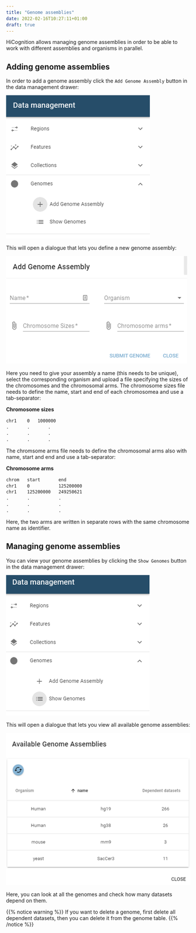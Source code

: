 ```yaml
---
title: "Genome assemblies"
date: 2022-02-16T10:27:11+01:00
draft: true
---
```


HiCognition allows managing genome assemblies in order to be able to work with different assemblies and organisms in parallel.

## Adding genome assemblies

In order to add a genome assembly click the `Add Genome Assembly` button in the data management drawer:

![add genome assembly menu](/docs/add_genome_assembly_menu.png)

This will open a dialogue that lets you define a new genome assembly:

![add genome assembly form](/docs/add_genome_assembly_form.png)

Here you need to give your assembly a name (this needs to be unique), select the corresponding organism and upload a file specifying the sizes of the chromosomes and the chromosomal arms. The chromosome sizes file needs to define the name, start and end of each chromosomea and use a tab-separator:


__Chromosome sizes__
```txt
chr1    0   1000000
.       .       .
.       .       .
.       .       .
```
The chromsome arms file needs to define the chromosomal arms also with name, start and end and use a tab-separator:


__Chromosome arms__
```txt
chrom   start       end
chr1    0           125200000
chr1    125200000   249250621
.       .           .
.       .           .
.       .           .
```

Here, the two arms are written in separate rows with the same chromosome name as identifier.

## Managing genome assemblies

You can view your genome assemblies by clicking the `Show Genomes` button in the data management drawer:

![show genome menu](/docs/show_genomes_menu.png)

This will open a dialogue that lets you view all available genome assemblies:

![genome assembly table](/docs/genome_assembly_table.png)

Here, you can look at all the genomes and check how many datasets depend on them.

{{% notice warning %}}
If you want to delete a genome, first delete all dependent datasets, then you can delete it from the genome table.
{{% /notice %}}